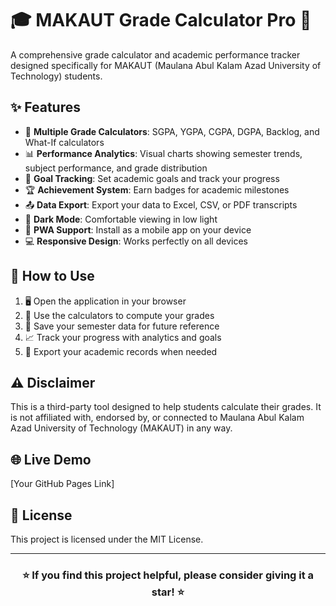 # 🎓 MAKAUT Grade Calculator Pro 🧮

A comprehensive grade calculator and academic performance tracker designed specifically for MAKAUT (Maulana Abul Kalam Azad University of Technology) students.

## ✨ Features

- 🧮 **Multiple Grade Calculators**: SGPA, YGPA, CGPA, DGPA, Backlog, and What-If calculators
- 📊 **Performance Analytics**: Visual charts showing semester trends, subject performance, and grade distribution
- 🎯 **Goal Tracking**: Set academic goals and track your progress
- 🏆 **Achievement System**: Earn badges for academic milestones
- 📤 **Data Export**: Export your data to Excel, CSV, or PDF transcripts
- 🌙 **Dark Mode**: Comfortable viewing in low light
- 📱 **PWA Support**: Install as a mobile app on your device
- 💻 **Responsive Design**: Works perfectly on all devices

## 🚀 How to Use

1. 🖥️ Open the application in your browser
2. 🧮 Use the calculators to compute your grades
3. 💾 Save your semester data for future reference
4. 📈 Track your progress with analytics and goals
5. 📄 Export your academic records when needed

## ⚠️ Disclaimer

This is a third-party tool designed to help students calculate their grades. It is not affiliated with, endorsed by, or connected to Maulana Abul Kalam Azad University of Technology (MAKAUT) in any way.

## 🌐 Live Demo

[Your GitHub Pages Link]

## 📄 License

This project is licensed under the MIT License.

---

<div align="center">
  <h3>⭐ If you find this project helpful, please consider giving it a star! ⭐</h3>
</div>
